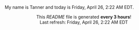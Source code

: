 My name is Tanner and today is Friday, April 26, 2:22 AM EDT.

<p align="center">This <i>README</i> file is generated <b>every 3 hours</b>!</br>Last refresh: Friday, April 26, 2:22 AM EDT<br /></p>

